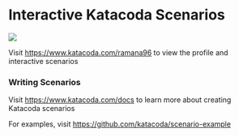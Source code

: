 # Interactive Katacoda Scenarios

[![](http://shields.katacoda.com/katacoda/ramana96/count.svg)](https://www.katacoda.com/ramana96 "Get your profile on Katacoda.com")

Visit https://www.katacoda.com/ramana96 to view the profile and interactive scenarios

### Writing Scenarios
Visit https://www.katacoda.com/docs to learn more about creating Katacoda scenarios

For examples, visit https://github.com/katacoda/scenario-example
